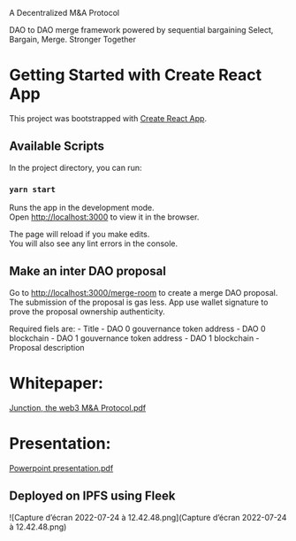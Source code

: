 A Decentralized M&A Protocol 

DAO to DAO merge framework powered by sequential bargaining
Select, Bargain, Merge.
Stronger Together 

# Getting Started with Create React App

This project was bootstrapped with [Create React App](https://github.com/facebook/create-react-app).

## Available Scripts

In the project directory, you can run:

### `yarn start`

Runs the app in the development mode.\
Open [http://localhost:3000](http://localhost:3000) to view it in the browser.

The page will reload if you make edits.\
You will also see any lint errors in the console.

## Make an inter DAO proposal

Go to [http://localhost:3000/merge-room](http://localhost:3000/merge-room) to create a merge DAO proposal.
The submission of the proposal is gas less. App use wallet signature to prove the proposal ownership authenticity.

Required fiels are:
	- Title
	- DAO 0 gouvernance token address
	- DAO 0 blockchain
	- DAO 1 gouvernance token address
	- DAO 1 blockchain
	- Proposal description
	
	

	
# Whitepaper:
[Junction, the web3 M&A Protocol.pdf](https://github.com/NandyBa/Junction/files/9175528/Junction.the.web3.M.A.Protocol.pdf)

# Presentation:
[Powerpoint presentation.pdf](Junction%20powerpoint%20presentation.pdf)


## Deployed on IPFS using Fleek
![Capture d’écran 2022-07-24 à 12.42.48.png](Capture d’écran 2022-07-24 à 12.42.48.png)

	
